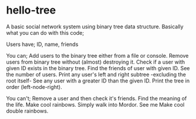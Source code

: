 # hello-tree
A basic social network system using binary tree data structure.
Basically what you can do with this code;

Users have;
ID, name, friends

You can;
Add users to the binary tree either from a file or console.
Remove users from binary tree without (almost) destroying it.
Check if a user with given ID exists in the binary tree.
Find the friends of user with given ID.
See the number of users.
Print any user's left and right subtree -excluding the root itself-
See any user with a greater ID than the given ID.
Print the tree in order (left-node-right).

You can't;
Remove a user and then check it's friends.
Find the meaning of the life.
Make cool rainbows.
Simply walk into Mordor.
See me
Make cool double rainbows.
